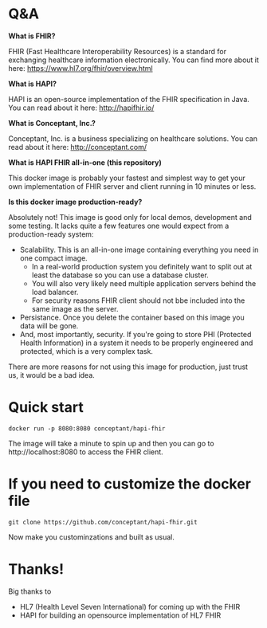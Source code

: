 # Q&A

**What is FHIR?**

FHIR (Fast Healthcare Interoperability Resources) is a standard for exchanging healthcare information electronically. You can find more about it here: https://www.hl7.org/fhir/overview.html

**What is HAPI?**

HAPI is an open-source implementation of the FHIR specification in Java. You can read about it here: http://hapifhir.io/

**What is Conceptant, Inc.?**

Conceptant, Inc. is a business specializing on healthcare solutions. You can read about it here: http://conceptant.com/

**What is HAPI FHIR all-in-one (this repository)**

This docker image is probably your fastest and simplest way to get your own implementation of FHIR server and client running in 10 minutes or less.

**Is this docker image production-ready?**

Absolutely not! This image is good only for local demos, development and some testing. It lacks quite a few features one would expect from a production-ready system:
- Scalability. This is an all-in-one image containing everything you need in one compact image.
  - In a real-world production system you definitely want to split out at least the database so you can use a database cluster.
  - You will also very likely need multiple application servers behind the load balancer.
  - For security reasons FHIR client should not bbe included into the same image as the server.
- Persistance. Once you delete the container based on this image you data will be gone.
- And, most importantly, security. If you're going to store PHI (Protected Health Information) in a system it needs to be properly engineered and protected, which is a very complex task.

There are more reasons for not using this image for production, just trust us, it would be a bad idea.

# Quick start
`docker run -p 8080:8080 conceptant/hapi-fhir`

The image will take a minute to spin up and then you can go to http://localhost:8080 to access the FHIR client.

# If you need to customize the docker file

`git clone https://github.com/conceptant/hapi-fhir.git`

Now make you custominzations and built as usual.

# Thanks!
Big thanks to
- HL7 (Health Level Seven International) for coming up with the FHIR
- HAPI for building an opensource implementation of HL7 FHIR
